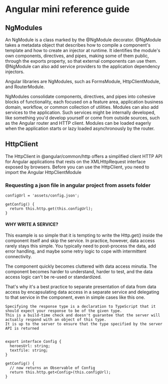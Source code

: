 # Angular mini reference guide

## NgModules
An NgModule is a class marked by the @NgModule decorator. @NgModule takes a metadata object that describes how to compile a component's template and how to create an injector at runtime. It identifies the module's own components, directives, and pipes, making some of them public, through the exports property, so that external components can use them. @NgModule can also add service providers to the application dependency injectors.

Angular libraries are NgModules, such as FormsModule, HttpClientModule, and RouterModule.

NgModules consolidate components, directives, and pipes into cohesive blocks of functionality, each focused on a feature area, application business domain, workflow, or common collection of utilities.
Modules can also add services to the application. Such services might be internally developed, like something you'd develop yourself or come from outside sources, such as the Angular router and HTTP client.
Modules can be loaded eagerly when the application starts or lazy loaded asynchronously by the router.




## HttpClient

The HttpClient in @angular/common/http offers a simplified client HTTP API for Angular applications that rests on the XMLHttpRequest interface exposed by browsers.
Before you can use the HttpClient, you need to import the Angular HttpClientModule

### Requesting a json file in angular project from assets folder
    configUrl = 'assets/config.json';

    getConfig() {
      return this.http.get(this.configUrl);
    }

#### WHY WRITE A SERVICE?
This example is so simple that it is tempting to write the Http.get() inside the component itself and skip the service. In practice, however, data access rarely stays this simple. You typically need to post-process the data, add error handling, and maybe some retry logic to cope with intermittent connectivity.

The component quickly becomes cluttered with data access minutia. The component becomes harder to understand, harder to test, and the data access logic can't be re-used or standardized.

That's why it's a best practice to separate presentation of data from data access by encapsulating data access in a separate service and delegating to that service in the component, even in simple cases like this one.

    Specifying the response type is a declaration to TypeScript that it should expect your response to be of the given type. 
    This is a build-time check and doesn't guarantee that the server will actually respond with an object of this type. 
    It is up to the server to ensure that the type specified by the server API is returned
    
    
    export interface Config {
      heroesUrl: string;
      textfile: string;
    }
    
    getConfig() {
      // now returns an Observable of Config
      return this.http.get<Config>(this.configUrl);
    }
